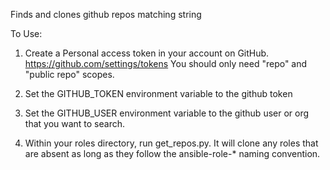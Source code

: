 Finds and clones github repos matching string

To Use:
1.  Create a Personal access token in your account on GitHub.  https://github.com/settings/tokens  You should only need "repo" and "public repo" scopes.

2. Set the GITHUB_TOKEN environment variable to the github token

3. Set the GITHUB_USER environment variable to the github user or org that you want to search.

4. Within your roles directory, run get_repos.py.  It will clone any roles that are absent as long as they follow the ansible-role-* naming convention.

